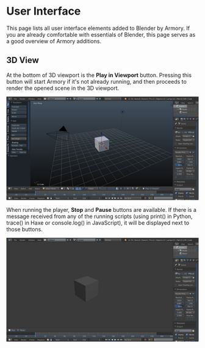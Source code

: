 # User Interface

This page lists all user interface elements added to Blender by Armory. If you are already comfortable with essentials of Blender, this page serves as a good overview of Armory additions.

## 3D View

At the bottom of 3D viewport is the **Play in Viewport** button. Pressing this button will start Armory if it's not already running, and then proceeds to render the opened scene in the 3D viewport.

<img src="/essentials/img/start0.jpg" alt="Drawing" style="width: 600px;"/>

When running the player, **Stop** and **Pause** buttons are available. If there is a message received from any of the running scripts (using print() in Python, trace() in Haxe or console.log() in JavaScript), it will be displayed next to those buttons.

<img src="/essentials/img/start1.jpg" alt="Drawing" style="width: 600px;"/>
